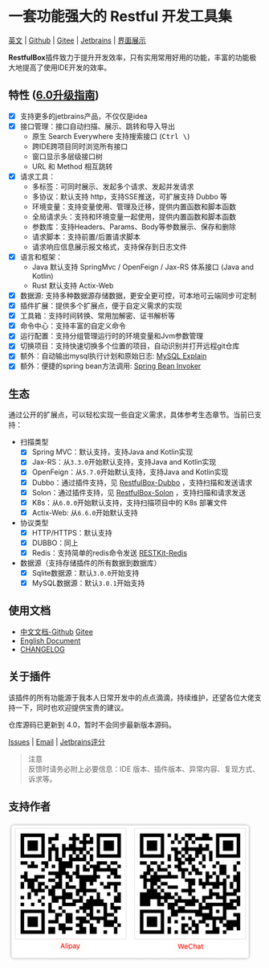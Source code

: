 # 一套功能强大的 Restful 开发工具集

[英文](./README.md) | [Github](https://github.com/newhoo/RestfulBox) | [Gitee](https://gitee.com/newhoo/RestfulBox) | [Jetbrains](https://plugins.jetbrains.com/plugin/14723-restfulbox/reviews) | [界面展示](doc/zh_CN/界面展示.md)

**RestfulBox**插件致力于提升开发效率，只有实用常用好用的功能，丰富的功能极大地提高了使用IDE开发的效率。

## 特性 ([6.0升级指南](doc/zh_CN/快速入门/6.0升级指南.md))
- [x] 支持更多的jetbrains产品，不仅仅是idea
- [x] 接口管理：接口自动扫描、展示、跳转和导入导出
  - 原生 Search Everywhere 支持搜索接口 (<kbd>Ctrl \\</kbd>)
  - 跨IDE跨项目同时浏览所有接口
  - 窗口显示多层级接口树
  - URL 和 Method 相互跳转
- [x] 请求工具：
  - 多标签：可同时展示、发起多个请求、发起并发请求
  - 多协议：默认支持 http，支持SSE推送，可扩展支持 Dubbo 等
  - 环境变量：支持变量使用、管理及迁移，提供内置函数和脚本函数
  - 全局请求头：支持和环境变量一起使用，提供内置函数和脚本函数
  - 参数库：支持Headers、Params、Body等参数展示、保存和删除
  - 请求脚本：支持前置/后置请求脚本
  - 请求响应信息展示报文格式，支持保存到日志文件
- [x] 语言和框架：
  - Java 默认支持 SpringMvc / OpenFeign / Jax-RS 体系接口 (Java and Kotlin)
  - Rust 默认支持 Actix-Web
- [x] 数据源: 支持多种数据源存储数据，更安全更可控，可本地可云端同步可定制
- [x] 插件扩展：提供多个扩展点，便于自定义需求的实现
- [X] 工具箱：支持时间转换、常用加解密、证书解析等
- [X] 命令中心：支持丰富的自定义命令
- [X] 运行配置：支持分组管理运行时的环境变量和Jvm参数管理
- [X] 切换项目：支持快速切换多个位置的项目，自动识别并打开远程git仓库
- [X] 额外：自动输出mysql执行计划和原始日志: <a href="https://github.com/newhoo/mysql-explain">MySQL Explain</a>
- [X] 额外：便捷的spring bean方法调用: <a href="https://github.com/newhoo/bean-invoker">Spring Bean Invoker</a>

## 生态

通过公开的扩展点，可以轻松实现一些自定义需求，具体参考生态章节。当前已支持：
- 扫描类型
  - [x] Spring MVC：默认支持，支持Java and Kotlin实现
  - [x] Jax-RS：从`3.3.0`开始默认支持，支持Java and Kotlin实现
  - [x] OpenFeign：从`5.7.0`开始默认支持，支持Java and Kotlin实现
  - [x] Dubbo：通过插件支持，见 [RestfulBox-Dubbo](https://github.com/newhoo/RestfulBox-Dubbo) ，支持扫描和发送请求
  - [x] Solon：通过插件支持，见 [RestfulBox-Solon](https://github.com/newhoo/RestfulBox-Solon) ，支持扫描和请求发送
  - [x] K8s：从`6.0.0`开始默认支持，支持扫描项目中的 K8s 部署文件
  - [x] Actix-Web: 从`6.6.0`开始默认支持
- 协议类型
  - [x] HTTP/HTTPS：默认支持
  - [x] DUBBO：同上
  - [x] Redis：支持简单的redis命令发送 [RESTKit-Redis](https://github.com/newhoo/RESTKit-Redis)
- 数据源（支持存储插件的所有数据到数据库）
  - [x] Sqlite数据源：默认`3.0.0`开始支持
  - [x] MySQL数据源：默认`3.0.1`开始支持

## 使用文档
- [中文文档-Github](https://github.com/newhoo/RestfulBox/blob/main/doc/zh_CN/%E7%9B%AE%E5%BD%95.md)  [Gitee](https://gitee.com/newhoo/RestfulBox/blob/main/doc/zh_CN/%E7%9B%AE%E5%BD%95.md)
- [English Document](doc/en/README.md)
- [CHANGELOG](doc/CHANGELOG.md)

## 关于插件
该插件的所有功能源于我本人日常开发中的点点滴滴，持续维护，还望各位大佬支持一下，同时也欢迎提供宝贵的建议。

仓库源码已更新到 4.0，暂时不会同步最新版本源码。

[Issues](https://github.com/newhoo/RestfulBox/issues) | [Email](mailto:dev2n@qq.com) | [Jetbrains评分](https://plugins.jetbrains.com/plugin/14723-restfulbox/reviews)

> 注意  
> 反馈时请务必附上必要信息：IDE 版本、插件版本、异常内容、复现方式、诉求等。

## 支持作者

![赞助](doc/en/images/pay.png)
